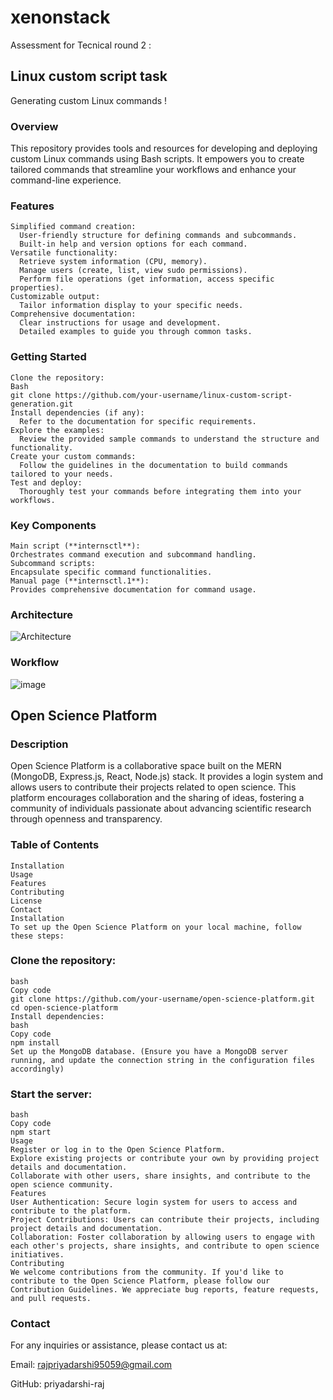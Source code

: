 # xenonstack
Assessment for Tecnical round 2 :

## Linux custom script task
Generating custom Linux commands !

  ### Overview
  This repository provides tools and resources for developing and deploying custom Linux commands using Bash scripts. It empowers you to create tailored commands that streamline your workflows and enhance your command-line experience.
  
  ### Features
    Simplified command creation:
      User-friendly structure for defining commands and subcommands.
      Built-in help and version options for each command.
    Versatile functionality:
      Retrieve system information (CPU, memory).
      Manage users (create, list, view sudo permissions).
      Perform file operations (get information, access specific properties).
    Customizable output:
      Tailor information display to your specific needs.
    Comprehensive documentation:
      Clear instructions for usage and development.
      Detailed examples to guide you through common tasks.
  
  ### Getting Started
  
    Clone the repository:
    Bash
    git clone https://github.com/your-username/linux-custom-script-generation.git
    Install dependencies (if any):
      Refer to the documentation for specific requirements.
    Explore the examples:
      Review the provided sample commands to understand the structure and functionality.
    Create your custom commands:
      Follow the guidelines in the documentation to build commands tailored to your needs.
    Test and deploy:
      Thoroughly test your commands before integrating them into your workflows.
  
  ### Key Components
  
    Main script (**internsctl**):
    Orchestrates command execution and subcommand handling.
    Subcommand scripts:
    Encapsulate specific command functionalities.
    Manual page (**internsctl.1**):
    Provides comprehensive documentation for command usage.

  ### Architecture
  ![Architecture](https://github.com/priyadarshi-raj/xenonstack/assets/90023144/4463ce37-9a25-4346-bc00-6a5c19f06c3c)
  
  ### Workflow  
  ![image](https://github.com/priyadarshi-raj/xenonstack/assets/90023144/73864774-6466-46c9-a5ed-4d0017ab98f6)

 
  

## Open Science Platform

### Description
Open Science Platform is a collaborative space built on the MERN (MongoDB, Express.js, React, Node.js) stack. It provides a login system and allows users to contribute their projects related to open science. This platform encourages collaboration and the sharing of ideas, fostering a community of individuals passionate about advancing scientific research through openness and transparency.

### Table of Contents
    Installation
    Usage
    Features
    Contributing
    License
    Contact
    Installation
    To set up the Open Science Platform on your local machine, follow these steps:

### Clone the repository:
    bash
    Copy code
    git clone https://github.com/your-username/open-science-platform.git
    cd open-science-platform
    Install dependencies:
    bash
    Copy code
    npm install
    Set up the MongoDB database. (Ensure you have a MongoDB server running, and update the connection string in the configuration files accordingly)

### Start the server:

    bash
    Copy code
    npm start
    Usage
    Register or log in to the Open Science Platform.
    Explore existing projects or contribute your own by providing project details and documentation.
    Collaborate with other users, share insights, and contribute to the open science community.
    Features
    User Authentication: Secure login system for users to access and contribute to the platform.
    Project Contributions: Users can contribute their projects, including project details and documentation.
    Collaboration: Foster collaboration by allowing users to engage with each other's projects, share insights, and contribute to open science initiatives.
    Contributing
    We welcome contributions from the community. If you'd like to contribute to the Open Science Platform, please follow our Contribution Guidelines. We appreciate bug reports, feature requests, and pull requests.

### Contact
For any inquiries or assistance, please contact us at:

Email: rajpriyadarshi95059@gmail.com

GitHub: priyadarshi-raj
